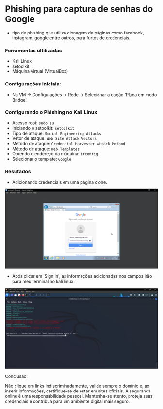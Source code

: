 # Phishing para captura de senhas do Google

- tipo de phishing que utiliza clonagem de páginas como facebook, instagram, google entre outros, para furtos de credenciais.

### Ferramentas ultilizadas

- Kali Linux
- setoolkit
- Máquina virtual (VirtualBox)


### Configurações iniciais:

 - Na VM -> Configurações -> Rede -> Selecionar a opção 'Placa em modo Bridge'.


### Configurando o Phishing no Kali Linux

- Acesso root: ``` sudo su ```
- Iniciando o setoolkit: ``` setoolkit ```
- Tipo de ataque: ``` Social-Engineering Attacks ```
- Vetor de ataque: ``` Web Site Attack Vectors ```
- Método de ataque: ```Credential Harvester Attack Method ```
- Método de ataque: ``` Web Templates ```
- Obtendo o endereço da máquina: ``` ifconfig ```
- Selecionar o template: ``` Google ```

### Resutados

- Adicionando credenciais em uma página clone.

![Alt text](./win7.png "Optional title")



- Após clicar em 'Sign in', as informações adicionadas nos campos irão para meu terminal no kali linux:

![Alt text](./kali-result.png "Optional title")


Conclusão:

Não clique em links indiscriminadamente, valide sempre o domínio e, ao inserir informações, certifique-se de estar em sites oficiais. A segurança online é uma responsabilidade pessoal. Mantenha-se atento, proteja suas credenciais e contribua para um ambiente digital mais seguro.